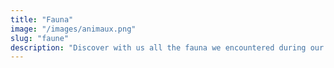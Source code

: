 ```yaml
---
title: "Fauna"
image: "/images/animaux.png"
slug: "faune"
description: "Discover with us all the fauna we encountered during our trip"
---
```


